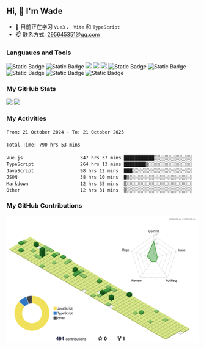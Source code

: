 ## Hi, 👋 I'm Wade

- 🌱 目前正在学习 `Vue3` 、 `Vite` 和 `TypeScript`
- 📫 联系方式: 295645351@qq.com

### Languaues and Tools

<span > 
  <img alt="Static Badge" src="https://img.shields.io/badge/Vue-%2342b883?style=flat-square&logo=Vue&logoColor=%23fff"> 
  <img alt="Static Badge" src="https://img.shields.io/badge/TypeScript-%230072b3?style=flat-square&logo=TypeScript&logoColor=%23fff"> 
  <img src="https://img.shields.io/badge/-JavaScript-F7DF1E?style=flat-square&logo=javascript&logoColor=white" /> 
  <img src="https://img.shields.io/badge/-HTML5-E34F26?style=flat-square&logo=html5&logoColor=white" /> 
  <img src="https://img.shields.io/badge/-CSS3-1572B6?style=flat-square&logo=css3" /> 
  <img alt="Static Badge" src="https://img.shields.io/badge/Webpack-%230072b3?style=flat-square&logo=webpack&logoColor=%23fff"> 
  <img alt="Static Badge" src="https://img.shields.io/badge/Vite-%239a60fe?style=flat-square&logo=vite&logoColor=%23fff"> 
  <img alt="Static Badge" src="https://img.shields.io/badge/Sass-%23c66394?style=flat-square&logo=Sass&logoColor=%23fff"> 
  <img alt="Static Badge" src="https://img.shields.io/badge/Visual_Studio_Code-007ACC?style=flat-square&logo=Visual-Studio-Code&logoColor=white"> 
  <img alt="Static Badge" src="https://img.shields.io/badge/Git-F05032?style=flat-square&logo=Git&logoColor=white">  
</span>


### My GitHub Stats

<div align="left">
  <img src="https://github-readme-stats.vercel.app/api?username=Cwd295645351&show_icons=true" /> 
  <img src="https://github-readme-stats.vercel.app/api/top-langs/?username=Cwd295645351&layout=compact&langs_count=6&text_color=000&icon_color=fff&theme=graywhite" />
</div>

### My Activities

<!--START_SECTION:waka-->

```txt
From: 21 October 2024 - To: 21 October 2025

Total Time: 790 hrs 53 mins

Vue.js                     347 hrs 37 mins ███████████░░░░░░░░░░░░░░   43.95 %
TypeScript                 264 hrs 13 mins ████████▒░░░░░░░░░░░░░░░░   33.41 %
JavaScript                 98 hrs 12 mins  ███░░░░░░░░░░░░░░░░░░░░░░   12.42 %
JSON                       38 hrs 10 mins  █▒░░░░░░░░░░░░░░░░░░░░░░░   04.83 %
Markdown                   12 hrs 35 mins  ▒░░░░░░░░░░░░░░░░░░░░░░░░   01.59 %
Other                      12 hrs 31 mins  ▒░░░░░░░░░░░░░░░░░░░░░░░░   01.58 %
```

<!--END_SECTION:waka-->

### My GitHub Contributions

![](./profile-3d-contrib/profile-green-animate.svg)
